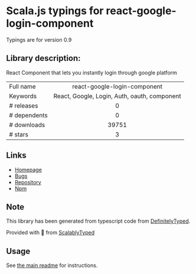 
# Scala.js typings for react-google-login-component

Typings are for version 0.9

## Library description:
React Component that lets you instantly login through google platform

|                    |                 |
| ------------------ | :-------------: |
| Full name          | react-google-login-component |
| Keywords           | React, Google, Login, Auth, oauth, component |
| # releases         | 0 |
| # dependents       | 0 |
| # downloads        | 39751 |
| # stars            | 3 |

## Links
- [Homepage](https://github.com/kennetpostigo/react-google-login-component#readme)
- [Bugs](https://github.com/kennetpostigo/react-google-login-component/issues)
- [Repository](https://github.com/kennetpostigo/react-google-login-component)
- [Npm](https://www.npmjs.com/package/react-google-login-component)
    


## Note
This library has been generated from typescript code from [DefinitelyTyped](https://definitelytyped.org).

Provided with :purple_heart: from [ScalablyTyped](https://github.com/oyvindberg/ScalablyTyped)

## Usage
See [the main readme](../../readme.md) for instructions.


